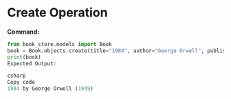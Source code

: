 # Create Operation

**Command:**
```python
from book_store.models import Book
book = Book.objects.create(title="1984", author="George Orwell", published_date=1949)
print(book)
Expected Output:

csharp
Copy code
1984 by George Orwell (1949)